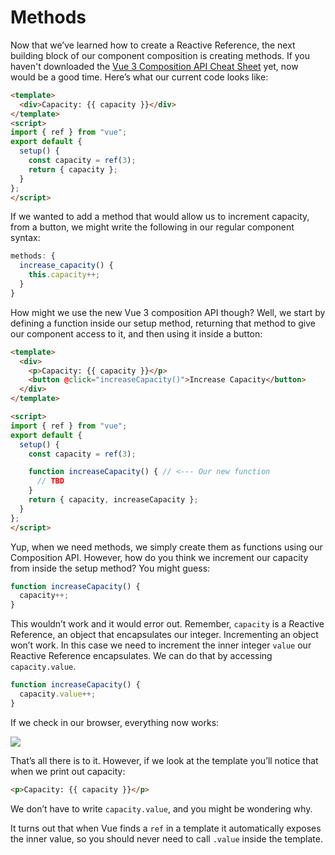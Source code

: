 # Methods

Now that we’ve learned how to create a Reactive Reference, the next building block of our component composition is creating methods.  If you haven't downloaded the [Vue 3 Composition API Cheat Sheet](/vue-3-cheat-sheet) yet, now would be a good time.  Here’s what our current code looks like:

```html
<template>
  <div>Capacity: {{ capacity }}</div>
</template>
<script>
import { ref } from "vue";
export default {
  setup() {
    const capacity = ref(3);
    return { capacity };
  }
};
</script>
```

If we wanted to add a method that would allow us to increment capacity, from a button, we might write the following in our regular component syntax:

```javascript
methods: {
  increase_capacity() {
    this.capacity++;
  }
} 
```

How might we use the new Vue 3 composition API though?  Well, we start by defining a function inside our setup method, returning that method to give our component access to it, and then using it inside a button:

```html
<template>
  <div>
    <p>Capacity: {{ capacity }}</p>
    <button @click="increaseCapacity()">Increase Capacity</button>
  </div>
</template>

<script>
import { ref } from "vue";
export default {
  setup() {
    const capacity = ref(3);

    function increaseCapacity() { // <--- Our new function
      // TBD
    }
    return { capacity, increaseCapacity };
  }
};
</script>
```

Yup, when we need methods, we simply create them as functions using our Composition API.  However, how do you think we increment our capacity from inside the setup method?  You might guess:

```javascript
function increaseCapacity() { 
  capacity++;
}
```

This wouldn’t work and it would error out.  Remember, `capacity` is a Reactive Reference, an object that encapsulates our integer.  Incrementing an object won’t work.  In this case we need to increment the inner integer `value` our Reactive Reference encapsulates.  We can do that by accessing `capacity.value`.  

```javascript
function increaseCapacity() { 
  capacity.value++;
}
```

If we check in our browser, everything now works:

<img src="https://firebasestorage.googleapis.com/v0/b/vue-mastery.appspot.com/o/flamelink%2Fmedia%2F1571072657913_01-method-browser750.gif?alt=media&token=2c563df9-5882-4c70-8bce-35eba8b97397" style="max-width: 300px" />

That’s all there is to it.  However, if we look at the template you’ll notice that when we print out capacity:

```html
<p>Capacity: {{ capacity }}</p>
```

We don’t have to write `capacity.value`, and you might be wondering why.  

It turns out that when Vue finds a `ref` in a template it automatically exposes the inner value, so you should never need to call `.value` inside the template.
